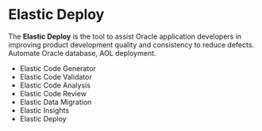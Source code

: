 # Elastic Deploy

The **Elastic Deploy** is the tool to assist Oracle application developers in improving product development quality and consistency to reduce defects. Automate Oracle database, AOL deployment.

- Elastic Code Generator
- Elastic Code Validator
- Elastic Code Analysis
- Elastic Code Review
- Elastic Data Migration
- Elastic Insights
- Elastic Deploy
